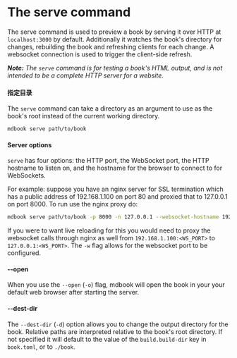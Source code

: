 # The serve command

The serve command is used to preview a book by serving it over HTTP at
`localhost:3000` by default. Additionally it watches the book's directory for
changes, rebuilding the book and refreshing clients for each change. A websocket
connection is used to trigger the client-side refresh.

**_Note:_** _The `serve` command is for testing a book's HTML output, and is not
intended to be a complete HTTP server for a website._

#### 指定目录

The `serve` command can take a directory as an argument to use as the book's
root instead of the current working directory.

```bash
mdbook serve path/to/book
```

#### Server options

`serve` has four options: the HTTP port, the WebSocket port, the HTTP hostname
to listen on, and the hostname for the browser to connect to for WebSockets.

For example: suppose you have an nginx server for SSL termination which has a
public address of 192.168.1.100 on port 80 and proxied that to 127.0.0.1 on port
8000\. To run use the nginx proxy do:

```bash
mdbook serve path/to/book -p 8000 -n 127.0.0.1 --websocket-hostname 192.168.1.100
```

If you were to want live reloading for this you would need to proxy the
websocket calls through nginx as well from `192.168.1.100:<WS_PORT>` to
`127.0.0.1:<WS_PORT>`. The `-w` flag allows for the websocket port to be
configured.

#### --open

When you use the `--open` (`-o`) flag, mdbook will open the book in your your
default web browser after starting the server.

#### --dest-dir

The `--dest-dir` (`-d`) option allows you to change the output directory for the
book. Relative paths are interpreted relative to the book's root directory. If
not specified it will default to the value of the `build.build-dir` key in
`book.toml`, or to `./book`.
